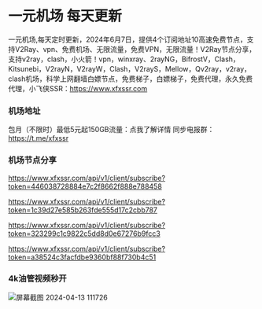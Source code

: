 # 一元机场 每天更新

一元机场,每天定时更新，2024年6月7日，提供4个订阅地址10高速免费节点，支持V2Ray、vpn、免费机场、无限流量，免费VPN，无限流量！V2Ray节点分享，支持v2ray，clash，小火箭！vpn，winxray、2rayNG，BifrostV，Clash，Kitsunebi，V2rayN，V2rayW，Clash，V2rayS，Mellow，Qv2ray，v2ray，clash机场，科学上网翻墙白嫖节点，免费梯子，白嫖梯子，免费代理，永久免费代理，小飞侠SSR：https://www.xfxssr.com
### 机场地址

包月（不限时）最低5元起150GB流量：点我了解详情
同步电报群：https://t.me/xfxssr

### 机场节点分享

https://www.xfxssr.com/api/v1/client/subscribe?token=446038728884e7c2f8662f888e788458

https://www.xfxssr.com/api/v1/client/subscribe?token=1c39d27e585b263fde555d17c2cbb787

https://www.xfxssr.com/api/v1/client/subscribe?token=323299c1c9822c5dd8d0e67276b9fcc3

https://www.xfxssr.com/api/v1/client/subscribe?token=a38524c3facfdbe9360bf88f730b4c51





### 4k油管视频秒开

![屏幕截图 2024-04-13 111726](https://github.com/xfxssr/ssnode/assets/160599155/38ebd832-e0a3-40fc-a3be-008cf5103b34)


